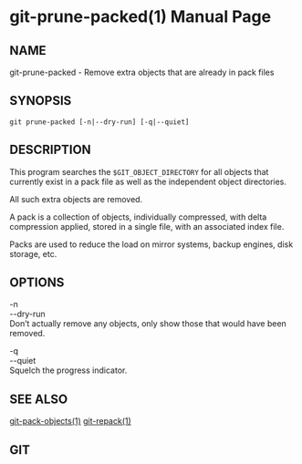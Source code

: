 # git-prune-packed(1) Manual Page

## NAME

git-prune-packed - Remove extra objects that are already in pack files

## SYNOPSIS

    git prune-packed [-n|--dry-run] [-q|--quiet]

## DESCRIPTION

This program searches the `$GIT_OBJECT_DIRECTORY` for all objects that currently exist in a pack file as well as the independent object directories.

All such extra objects are removed.

A pack is a collection of objects, individually compressed, with delta compression applied, stored in a single file, with an associated index file.

Packs are used to reduce the load on mirror systems, backup engines, disk storage, etc.

## OPTIONS

-n  
--dry-run  
Don’t actually remove any objects, only show those that would have been removed.

-q  
--quiet  
Squelch the progress indicator.

## SEE ALSO

[git-pack-objects(1)](git-pack-objects.html) [git-repack(1)](git-repack.html)

## GIT
